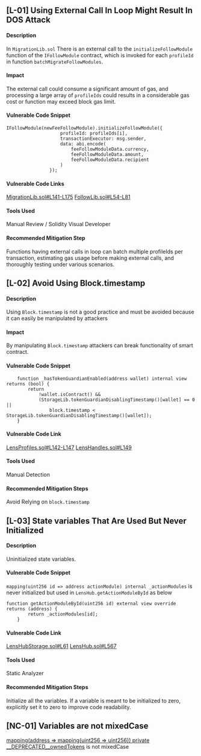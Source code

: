 ## [L-01] Using External Call In Loop Might Result In DOS Attack 
#### Description
In ```MigrationLib.sol``` There is an external call to the ```initializeFollowModule``` function of the ```IFollowModule``` contract, which is invoked for each ```profileId``` in function ```batchMigrateFollowModules```.
#### Impact 
The external call could consume a significant amount of gas, and processing a large array of ```profileIds``` could  results in a considerable gas cost or function may exceed block gas limit.
#### Vulnerable Code Snippet 
``` solidity
IFollowModule(newFeeFollowModule).initializeFollowModule({
                    profileId: profileIds[i],
                    transactionExecutor: msg.sender,
                    data: abi.encode(
                        feeFollowModuleData.currency,
                        feeFollowModuleData.amount,
                        feeFollowModuleData.recipient
                    )
                });
```
#### Vulnerable Code Links
[MigrationLib.sol#L141-L175](https://github.com/code-423n4/2023-07-lens/blob/cdef6ebc6266c44c7068bc1c4c04e12bf0d67ead/contracts/libraries/MigrationLib.sol#L141-L175)
[FollowLib.sol#L54-L81](https://github.com/code-423n4/2023-07-lens/blob/cdef6ebc6266c44c7068bc1c4c04e12bf0d67ead/contracts/libraries/FollowLib.sol#L54-L81)
#### Tools Used 
Manual Review / Solidity Visual Developer 
#### Recommended Mitigation Step 
Functions having external calls in loop can batch multiple profileIds per transaction, estimating gas usage before making external calls, and thoroughly testing under various scenarios.
## [L-02] Avoid Using Block.timestamp 
#### Description
Using ```Block.timestamp``` is not a good practice and must be avoided because it can easily be manipulated by attackers
#### Impact 
By manipulating ```Block.timestamp``` attackers can break functionality of smart contract.
#### Vulnerable Code Snippet 
``` solidity 
    function _hasTokenGuardianEnabled(address wallet) internal view returns (bool) {
        return
            !wallet.isContract() &&
            (StorageLib.tokenGuardianDisablingTimestamp()[wallet] == 0 ||
                block.timestamp < StorageLib.tokenGuardianDisablingTimestamp()[wallet]);
    }
```
#### Vulnerable Code Link
[LensProfiles.sol#L142-L147](https://github.com/code-423n4/2023-07-lens/blob/cdef6ebc6266c44c7068bc1c4c04e12bf0d67ead/contracts/base/LensProfiles.sol#L142-L147)
[LensHandles.sol#L149](https://github.com/code-423n4/2023-07-lens/blob/cdef6ebc6266c44c7068bc1c4c04e12bf0d67ead/contracts/namespaces/LensHandles.sol#L149)
#### Tools Used 
Manual Detection
#### Recommended Mitigation Steps
Avoid Relying on ```block.timestamp```
## [L-03] State variables That Are Used But Never Initialized 
#### Description
Uninitialized state variables.
#### Vulnerable Code Snippet
```mapping(uint256 id => address actionModule) internal _actionModules``` is never initialized but used in ```LensHub.getActionModuleById``` as below
``` solidity
function getActionModuleById(uint256 id) external view override returns (address) {
        return _actionModules[id];
    }
```
#### Vulnerable Code Link
[LensHubStorage.sol#L61](https://github.com/code-423n4/2023-07-lens/blob/cdef6ebc6266c44c7068bc1c4c04e12bf0d67ead/contracts/base/LensHubStorage.sol#L61)
[LensHub.sol#L567](https://github.com/code-423n4/2023-07-lens/blob/cdef6ebc6266c44c7068bc1c4c04e12bf0d67ead/contracts/LensHub.sol#L567)
#### Tools Used
Static Analyzer
#### Recommended Mitigation Steps
Initialize all the variables. If a variable is meant to be initialized to zero, explicitly set it to zero to improve code readability.
## [NC-01] Variables are not mixedCase
[mapping(address => mapping(uint256 => uint256)) private __DEPRECATED__ownedTokens](https://github.com/code-423n4/2023-07-lens/blob/cdef6ebc6266c44c7068bc1c4c04e12bf0d67ead/contracts/base/LensBaseERC721.sol#L54) is not mixedCase 
